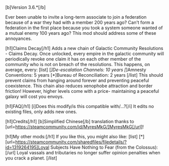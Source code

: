 [b]Version 3.6.*[/b]

Ever been unable to invite a long-term associate to join a federation because of a war they had with a member 200 years ago? Can't form a federation in the first place because you took a system someone wanted of a mutual enemy 100 years ago? This mod should address some of these annoyances.

[h1]Claims Decay[/h1]
Adds a new chain of Galactic Community Resolutions - Claims Decay. Once unlocked, every empire in the galactic community will periodically revoke one claim it has on each other member of the community who is not on breach of the resolutions. This happens, on average, every:
[list]
[*]De-escalation Channels: 10 years
[*]Amnesty Conventions: 5 years
[*]Bureau of Reconciliation: 2 years
[/list]
This should prevent claims from hanging around forever and preventing peaceful coexistence. This chain also reduces xenophobe attraction and border friction! However, higher levels come with a price- maintaining a peaceful galaxy will cost you envoys.

[h1]FAQ[/h1]
[i]Does this modify/is this compatible with/...?[/i]
It edits no existing files, only adds new ones.

[h1]Credits[/h1]
[b]Simplified Chinese[/b] translation thanks to [url=https://steamcommunity.com/id/MyresMkG/]MyresMkG[/url]!

[h1]My other mods:[/h1]
If you like this, you might also like:
[list]
	[*][url=https://steamcommunity.com/sharedfiles/filedetails/?id=1319264195]Loyal Subjects Have Nothing to Fear (from the Colossus):[/url] Loyal vassals and tributaries no longer suffer opinion penalties when you crack a planet.
[/list]